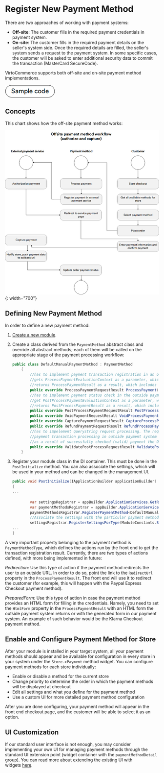 # Register New Payment Method

There are two approaches of working with payment systems:

* **Off-site**: The customer fills in the required payment credentials in payment system.
* **On-site**: The customer fills in the required payment details on the seller's system side. Once the required details are filled, the seller's system sends a request to the payment system. In some specific cases, the customer will be asked to enter additional security data to commit the transaction (MasterCard SecureCode).

VirtoCommerce supports both off-site and on-site payment method implementations.

[![Sample code](media/sample-code.png)](https://github.com/VirtoCommerce/vc-module-payment/blob/master/src/VirtoCommerce.Payment.Data/DefaultManualPaymentMethod.cs)

## Concepts

This chart shows how the off-site payment method works:

![Offside payment method](media/01-offsite-payment-method-chart.png){: width="700"}

## Defining New Payment Method

In order to define a new payment method:

1. [Create a new module](../../Tutorials-and-How-tos/Tutorials/creating-custom-module.md).
1. Create a class derived from the `PaymentMethod` abstract class and override all abstract methods; each of them will be called on the appropriate stage of the payment processing workflow:

	```csharp
	public class DefaultManualPaymentMethod : PaymentMethod
		{
			//has to implement payment transaction registration in an outside payment system;
			//gets ProcessPaymentEvaluationContext as a parameter, which contains all the required information to create a payment transaction in an outside payment system;
			//returns ProcessPaymentResult as a result, which includes the OuterId property, that has to be set to PaymentId. That way it associates payment in the Virto Commerce platform with the payment transaction in //the outside payment system
			public override ProcessPaymentRequestResult ProcessPayment(ProcessPaymentRequest request) { ... }
			//has to implement payment status check in the outside payment system;
			//get PostProcessPaymentEvaluationContext as a parameter, which contains all the required information to check payment status in outside payment system;
			//returns PostProcessPaymentResult as a result, which includes the payment status result returned by the outside payment system
			public override PostProcessPaymentRequestResult PostProcessPayment(PostProcessPaymentRequest request) { ... }
			public override VoidPaymentRequestResult VoidProcessPayment(VoidPaymentRequest request) { ... }
			public override CapturePaymentRequestResult CaptureProcessPayment(CapturePaymentRequest request) { ... }
			public override RefundPaymentRequestResult RefundProcessPayment(RefundPaymentRequest request) { ... }
			//has to impelement querystring request processing. The request comes to `push url` from outside payment system or frontend. The `push url` is set in account settings of most payment systems or during
			//payment transaction processing in outside payment system (ProcessPayment method).
			//as a result of successfully checked (valid) payment the OuterId property of ValidatePostProcessRequestResult has to be set. It identifies payment in VirtoCommerce with the transaction in outside payment system.
			public override ValidatePostProcessRequestResult ValidatePostProcessRequest(System.Collections.Specialized.NameValueCollection queryString) { ... }
		}
	```

1. Register your module class in the DI container. This must be done in the `PostInitialize` method. You can also associate the settings, which will be used in your method and can be changed in the management UI. 

	```C#
	public void PostInitialize(IApplicationBuilder applicationBuilder)
	{
	...

			var settingsRegistrar = appBuilder.ApplicationServices.GetRequiredService<ISettingsRegistrar>();
			var paymentMethodsRegistrar = appBuilder.ApplicationServices.GetRequiredService<IPaymentMethodsRegistrar>();
			paymentMethodsRegistrar.RegisterPaymentMethod<DefaultManualPaymentMethod>();
			//Associate the settings with the particular payment method
			settingsRegistrar.RegisterSettingsForType(ModuleConstants.Settings.DefaultManualPaymentMethod.AllSettings, typeof(DefaultManualPaymentMethod).Name);
	...
	}
	```

A very important property belonging to the payment method is `PaymentMethodType`, which defines the actions run by the front end to get the transaction registration result. Currently, there are two types of actions defined, with more being implemented in future:

*Redirection*: Use this type of action if the payment method redirects the user to an outside URL. In order to do so, point the link to the `RedirectUrl` property in the `ProcessPaymentResult`. The front end will use it to redirect the customer (for example, this will happen with the Paypal Express Checkout payment method). 

*PreparedForm*: Use this type of action in case the payment method provides an HTML form for filling in the credentials. Namely, you need to set the `HtmlForm` property in the `ProcessPaymentResult` with an HTML form the outside payment system returns or with the generated form in our payment system. An example of such behavior would be the Klarna Checkout payment method.

## Enable and Configure Payment Method for Store

After your module is installed in your target system, all your payment methods should appear and be available for configuration in every store in your system under the `Store->Payment` method widget. You can configure payment methods for each store individually:

+ Enable or disable a method for the current store
+ Change priority to determine the order in which the payment methods will be displayed at checkout
+ Edit all settings and what you define for the payment method
+ Use a custom UI for more detailed payment method configuration

After you are done configuring, your payment method will appear in the front end checkout page, and the customer will be able to select it as an option.

## UI Customization

If our standard user interface is not enough, you may consider implementing your own UI for managing payment methods through the standard UI extension point (widget container with the `paymentMethodDetail` group). You can read more about extending the existing UI with widgets [here](../../Platform-Manager/Extensibility-Points/widgets.md).

